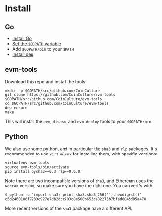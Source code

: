# Install

## Go

- [Install Go](https://golang.org/doc/install)
- [Set the `$GOPATH` variable](https://github.com/golang/go/wiki/SettingGOPATH)
- Add `$GOPATH/bin` to your `$PATH`
- [Install dep](https://github.com/golang/dep#installation)


## evm-tools

Download this repo and install the tools:

```
mkdir -p $GOPATH/src/github.com/CoinCulture
git clone https://github.com/CoinCulture/evm-tools $GOPATH/src/github.com/CoinCulture/evm-tools
cd $GOPATH/src/github.com/CoinCulture/evm-tools
dep ensure
make
```

This will install the `evm`, `disasm`, and `evm-deploy` tools to your
`$GOPATH/bin`.

## Python

We also use some python, and in particular the `sha3` and `rlp` packages.
It's recommended to use `virtualenv` for installing them, with specific versions:

```
virtualenv evm-tools
source evm-tools/bin/activate
pip install pysha3==0.3 rlp==0.6.0
```

Note there are two incompatible versions of `sha3`, 
and Ethereum uses the `Keccak` version, so make sure you have the right one. 
You can verify with:

```
$ python -c "import sha3; print sha3.sha3_256('').hexdigest()"
c5d2460186f7233c927e7db2dcc703c0e500b653ca82273b7bfad8045d85a470
```

More recent versions of the `sha3` package have a different API.
